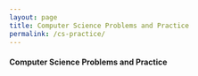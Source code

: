 ```yaml
---
layout: page
title: Computer Science Problems and Practice
permalink: /cs-practice/
---
```


#### <span class="icon-file-binary"></span> Computer Science Problems and Practice
